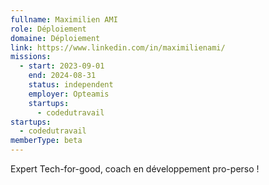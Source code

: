 ```yaml
---
fullname: Maximilien AMI
role: Déploiement
domaine: Déploiement
link: https://www.linkedin.com/in/maximilienami/
missions:
  - start: 2023-09-01
    end: 2024-08-31
    status: independent
    employer: Opteamis
    startups:
      - codedutravail
startups:
  - codedutravail
memberType: beta
---
```

Expert Tech-for-good, coach en développement pro-perso !
